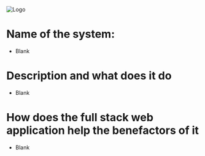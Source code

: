 
![Logo](https://github.com/FCPongs/ReactDjango-Elective/assets/137862066/3c6ce56f-e319-48f2-84b7-a9cf8e74e07a)

# Name of the system: 
- Blank
# Description and what does it do
- Blank
# How does the full stack web application help the benefactors of it
- Blank
